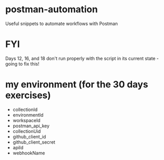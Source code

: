 # postman-automation
Useful snippets to automate workflows with Postman

# FYI
Days 12, 16, and 18 don't run properly with the script in its current state - going to fix this!

# my environment (for the 30 days exercises)
* collectionId
* environmentId
* workspaceId
* postman_api_key
* collectionUid
* github_client_id
* github_client_secret
* apiId
* webhookName
